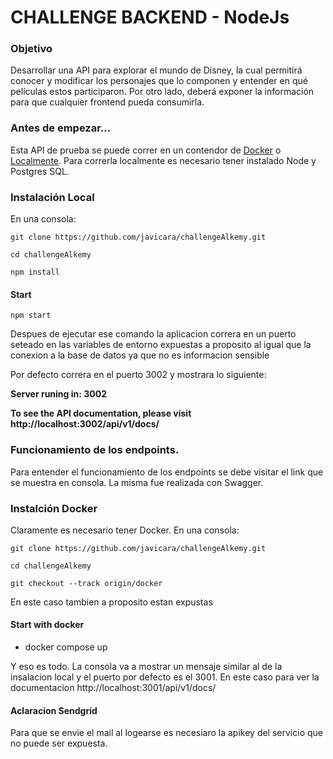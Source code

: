 

# CHALLENGE BACKEND - NodeJs
 

### Objetivo
Desarrollar una API para explorar el mundo de Disney, la cual permitirá conocer y modificar los
personajes que lo componen y entender en qué películas estos participaron. Por otro lado, deberá
exponer la información para que cualquier frontend pueda consumirla.

### Antes de empezar...
Esta API de prueba se puede correr en un contendor de [Docker](#instalación-docker) o [Localmente](#instalación-local). Para correrla localmente es necesario tener instalado Node y Postgres SQL.

### Instalación Local 
En una consola:

````
git clone https://github.com/javicara/challengeAlkemy.git
````
````
cd challengeAlkemy
````
````
npm install
````


#### Start


````
npm start
````
Despues de ejecutar ese comando la aplicacion correra en un puerto seteado en las variables de entorno expuestas
a proposito al igual que la conexion a la base de datos ya que no es informacion sensible

Por defecto correra en el puerto 3002 y mostrara lo siguiente: 

**Server runing in: 3002**

**To see the API documentation, please visit http://localhost:3002/api/v1/docs/**

### Funcionamiento de los endpoints.
Para entender el funcionamiento de los endpoints se debe visitar el link que se muestra en consola. La misma fue realizada con Swagger.

### Instalción Docker
Claramente es necesario tener Docker.
En una consola:

````
git clone https://github.com/javicara/challengeAlkemy.git
````
````
cd challengeAlkemy
````
````
git checkout --track origin/docker
````

En este caso tambien a proposito estan expustas 

#### Start with docker
- docker compose up

Y eso es todo. La consola va a mostrar un mensaje similar al de la insalacion local y el puerto por defecto es el 3001. 
En este caso para ver la documentacion http://localhost:3001/api/v1/docs/

#### Aclaracion Sendgrid
Para que se envie el mail al logearse es necesiaro la apikey del servicio que no puede ser expuesta. 
